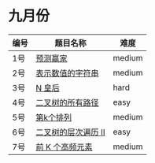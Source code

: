 # 九月份

**编号**|**题目名称**|**难度**
--------|------------|-------
1号|[预测赢家](./第1题%20486.%20预测赢家)|medium
2号|[表示数值的字符串](./第2题%20剑指%20Offer.%20表示数值的字符串)|medium
3号|[N 皇后](./第3题%2051.%20N%20皇后)|hard
4号|[二叉树的所有路径](./第4题%20257.%20二叉树的所有路径)|easy
5号|[第k个排列](./第5题%2060.%20第k个排列)|medium
6号|[二叉树的层次遍历 II](./第6题%20107.%20二叉树的层次遍历%20II)|easy
7号|[前 K 个高频元素](./第7题%20347.%20前%20K%20个高频元素)|medium
